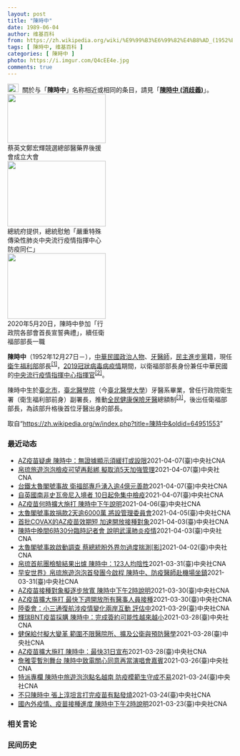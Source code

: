 ```yaml
---
layout: post
title: "陳時中"
date: 1989-06-04
author: 维基百科
from: https://zh.wikipedia.org/wiki/%E9%99%B3%E6%99%82%E4%B8%AD_(1952%E5%B9%B4)
tags: [ 陳時中, 维基百科 ]
categories: [ 陳時中 ]
photo: https://i.imgur.com/Q4cEE4e.jpg
comments: true
---
```

<div class="mw-parser-output"><div id="noteTA-54dafe5e" class="noteTA"><div class="noteTA-group"><div data-noteta-group-source="module" data-noteta-group="Medicine"></div></div></div>
<div role="note" class="hatnote navigation-not-searchable"><a href="/wiki/Wikipedia:%E6%B6%88%E6%AD%A7%E4%B9%89" title="Wikipedia:消歧义"><img alt="Disambig gray.svg" src="//upload.wikimedia.org/wikipedia/commons/thumb/5/5f/Disambig_gray.svg/25px-Disambig_gray.svg.png" decoding="async" width="25" height="19" srcset="//upload.wikimedia.org/wikipedia/commons/thumb/5/5f/Disambig_gray.svg/38px-Disambig_gray.svg.png 1.5x, //upload.wikimedia.org/wikipedia/commons/thumb/5/5f/Disambig_gray.svg/50px-Disambig_gray.svg.png 2x" data-file-width="220" data-file-height="168"></a>&nbsp;&nbsp;關於与「<b>陳時中</b>」名称相近或相同的条目，請見「<b><a href="/wiki/%E9%99%B3%E6%99%82%E4%B8%AD_(%E6%B6%88%E6%AD%A7%E7%BE%A9)" class="mw-disambig" title="陳時中 (消歧義)">陳時中 (消歧義)</a></b>」。</div>

<div class="thumb tright"><div class="thumbinner" style="width:222px;"><a href="/wiki/File:%E9%84%AD%E5%AE%8F%E8%BC%9D%E8%88%87%E9%86%AB%E6%94%BF%E4%BA%BA%E5%A3%AB%E5%90%88%E7%85%A7.jpg" class="image"><img alt="" src="//upload.wikimedia.org/wikipedia/commons/thumb/e/e0/%E9%84%AD%E5%AE%8F%E8%BC%9D%E8%88%87%E9%86%AB%E6%94%BF%E4%BA%BA%E5%A3%AB%E5%90%88%E7%85%A7.jpg/220px-%E9%84%AD%E5%AE%8F%E8%BC%9D%E8%88%87%E9%86%AB%E6%94%BF%E4%BA%BA%E5%A3%AB%E5%90%88%E7%85%A7.jpg" decoding="async" width="220" height="110" class="thumbimage" srcset="//upload.wikimedia.org/wikipedia/commons/thumb/e/e0/%E9%84%AD%E5%AE%8F%E8%BC%9D%E8%88%87%E9%86%AB%E6%94%BF%E4%BA%BA%E5%A3%AB%E5%90%88%E7%85%A7.jpg/330px-%E9%84%AD%E5%AE%8F%E8%BC%9D%E8%88%87%E9%86%AB%E6%94%BF%E4%BA%BA%E5%A3%AB%E5%90%88%E7%85%A7.jpg 1.5x, //upload.wikimedia.org/wikipedia/commons/thumb/e/e0/%E9%84%AD%E5%AE%8F%E8%BC%9D%E8%88%87%E9%86%AB%E6%94%BF%E4%BA%BA%E5%A3%AB%E5%90%88%E7%85%A7.jpg/440px-%E9%84%AD%E5%AE%8F%E8%BC%9D%E8%88%87%E9%86%AB%E6%94%BF%E4%BA%BA%E5%A3%AB%E5%90%88%E7%85%A7.jpg 2x" data-file-width="4160" data-file-height="2080"></a>  <div class="thumbcaption"><div class="magnify"><a href="/wiki/File:%E9%84%AD%E5%AE%8F%E8%BC%9D%E8%88%87%E9%86%AB%E6%94%BF%E4%BA%BA%E5%A3%AB%E5%90%88%E7%85%A7.jpg" class="internal" title="放大"></a></div>蔡英文鄭宏輝競選總部醫藥界後援會成立大會</div></div></div>
<div class="thumb tright"><div class="thumbinner" style="width:222px;"><a href="/wiki/File:02.07_%E7%B8%BD%E7%B5%B1%E6%85%B0%E5%8B%89%E3%80%8C%E5%9A%B4%E9%87%8D%E7%89%B9%E6%AE%8A%E5%82%B3%E6%9F%93%E6%80%A7%E8%82%BA%E7%82%8E%E4%B8%AD%E5%A4%AE%E6%B5%81%E8%A1%8C%E7%96%AB%E6%83%85%E6%8C%87%E6%8F%AE%E4%B8%AD%E5%BF%83%E9%98%B2%E7%96%AB%E5%90%8C%E4%BB%81%E3%80%8D_(49500116692).jpg" class="image"><img alt="" src="//upload.wikimedia.org/wikipedia/commons/thumb/9/95/02.07_%E7%B8%BD%E7%B5%B1%E6%85%B0%E5%8B%89%E3%80%8C%E5%9A%B4%E9%87%8D%E7%89%B9%E6%AE%8A%E5%82%B3%E6%9F%93%E6%80%A7%E8%82%BA%E7%82%8E%E4%B8%AD%E5%A4%AE%E6%B5%81%E8%A1%8C%E7%96%AB%E6%83%85%E6%8C%87%E6%8F%AE%E4%B8%AD%E5%BF%83%E9%98%B2%E7%96%AB%E5%90%8C%E4%BB%81%E3%80%8D_%2849500116692%29.jpg/220px-02.07_%E7%B8%BD%E7%B5%B1%E6%85%B0%E5%8B%89%E3%80%8C%E5%9A%B4%E9%87%8D%E7%89%B9%E6%AE%8A%E5%82%B3%E6%9F%93%E6%80%A7%E8%82%BA%E7%82%8E%E4%B8%AD%E5%A4%AE%E6%B5%81%E8%A1%8C%E7%96%AB%E6%83%85%E6%8C%87%E6%8F%AE%E4%B8%AD%E5%BF%83%E9%98%B2%E7%96%AB%E5%90%8C%E4%BB%81%E3%80%8D_%2849500116692%29.jpg" decoding="async" width="220" height="147" class="thumbimage" srcset="//upload.wikimedia.org/wikipedia/commons/thumb/9/95/02.07_%E7%B8%BD%E7%B5%B1%E6%85%B0%E5%8B%89%E3%80%8C%E5%9A%B4%E9%87%8D%E7%89%B9%E6%AE%8A%E5%82%B3%E6%9F%93%E6%80%A7%E8%82%BA%E7%82%8E%E4%B8%AD%E5%A4%AE%E6%B5%81%E8%A1%8C%E7%96%AB%E6%83%85%E6%8C%87%E6%8F%AE%E4%B8%AD%E5%BF%83%E9%98%B2%E7%96%AB%E5%90%8C%E4%BB%81%E3%80%8D_%2849500116692%29.jpg/330px-02.07_%E7%B8%BD%E7%B5%B1%E6%85%B0%E5%8B%89%E3%80%8C%E5%9A%B4%E9%87%8D%E7%89%B9%E6%AE%8A%E5%82%B3%E6%9F%93%E6%80%A7%E8%82%BA%E7%82%8E%E4%B8%AD%E5%A4%AE%E6%B5%81%E8%A1%8C%E7%96%AB%E6%83%85%E6%8C%87%E6%8F%AE%E4%B8%AD%E5%BF%83%E9%98%B2%E7%96%AB%E5%90%8C%E4%BB%81%E3%80%8D_%2849500116692%29.jpg 1.5x, //upload.wikimedia.org/wikipedia/commons/thumb/9/95/02.07_%E7%B8%BD%E7%B5%B1%E6%85%B0%E5%8B%89%E3%80%8C%E5%9A%B4%E9%87%8D%E7%89%B9%E6%AE%8A%E5%82%B3%E6%9F%93%E6%80%A7%E8%82%BA%E7%82%8E%E4%B8%AD%E5%A4%AE%E6%B5%81%E8%A1%8C%E7%96%AB%E6%83%85%E6%8C%87%E6%8F%AE%E4%B8%AD%E5%BF%83%E9%98%B2%E7%96%AB%E5%90%8C%E4%BB%81%E3%80%8D_%2849500116692%29.jpg/440px-02.07_%E7%B8%BD%E7%B5%B1%E6%85%B0%E5%8B%89%E3%80%8C%E5%9A%B4%E9%87%8D%E7%89%B9%E6%AE%8A%E5%82%B3%E6%9F%93%E6%80%A7%E8%82%BA%E7%82%8E%E4%B8%AD%E5%A4%AE%E6%B5%81%E8%A1%8C%E7%96%AB%E6%83%85%E6%8C%87%E6%8F%AE%E4%B8%AD%E5%BF%83%E9%98%B2%E7%96%AB%E5%90%8C%E4%BB%81%E3%80%8D_%2849500116692%29.jpg 2x" data-file-width="2048" data-file-height="1365"></a>  <div class="thumbcaption"><div class="magnify"><a href="/wiki/File:02.07_%E7%B8%BD%E7%B5%B1%E6%85%B0%E5%8B%89%E3%80%8C%E5%9A%B4%E9%87%8D%E7%89%B9%E6%AE%8A%E5%82%B3%E6%9F%93%E6%80%A7%E8%82%BA%E7%82%8E%E4%B8%AD%E5%A4%AE%E6%B5%81%E8%A1%8C%E7%96%AB%E6%83%85%E6%8C%87%E6%8F%AE%E4%B8%AD%E5%BF%83%E9%98%B2%E7%96%AB%E5%90%8C%E4%BB%81%E3%80%8D_(49500116692).jpg" class="internal" title="放大"></a></div>總統府提供，總統慰勉「嚴重特殊傳染性肺炎中央流行疫情指揮中心防疫同仁」</div></div></div>
<div class="thumb tright"><div class="thumbinner" style="width:222px;"><a href="/wiki/File:05.20_%E7%B8%BD%E7%B5%B1%E4%B8%BB%E6%8C%81%E3%80%8C%E8%A1%8C%E6%94%BF%E9%99%A2%E5%89%AF%E9%99%A2%E9%95%B7%E6%9A%A8%E5%90%84%E9%83%A8%E6%9C%83%E9%A6%96%E9%95%B7%E5%AE%A3%E8%AA%93%E5%85%B8%E7%A6%AE%E3%80%8D-%E9%99%B3%E6%99%82%E4%B8%AD.jpg" class="image"><img alt="" src="//upload.wikimedia.org/wikipedia/commons/thumb/a/aa/05.20_%E7%B8%BD%E7%B5%B1%E4%B8%BB%E6%8C%81%E3%80%8C%E8%A1%8C%E6%94%BF%E9%99%A2%E5%89%AF%E9%99%A2%E9%95%B7%E6%9A%A8%E5%90%84%E9%83%A8%E6%9C%83%E9%A6%96%E9%95%B7%E5%AE%A3%E8%AA%93%E5%85%B8%E7%A6%AE%E3%80%8D-%E9%99%B3%E6%99%82%E4%B8%AD.jpg/220px-05.20_%E7%B8%BD%E7%B5%B1%E4%B8%BB%E6%8C%81%E3%80%8C%E8%A1%8C%E6%94%BF%E9%99%A2%E5%89%AF%E9%99%A2%E9%95%B7%E6%9A%A8%E5%90%84%E9%83%A8%E6%9C%83%E9%A6%96%E9%95%B7%E5%AE%A3%E8%AA%93%E5%85%B8%E7%A6%AE%E3%80%8D-%E9%99%B3%E6%99%82%E4%B8%AD.jpg" decoding="async" width="220" height="147" class="thumbimage" srcset="//upload.wikimedia.org/wikipedia/commons/thumb/a/aa/05.20_%E7%B8%BD%E7%B5%B1%E4%B8%BB%E6%8C%81%E3%80%8C%E8%A1%8C%E6%94%BF%E9%99%A2%E5%89%AF%E9%99%A2%E9%95%B7%E6%9A%A8%E5%90%84%E9%83%A8%E6%9C%83%E9%A6%96%E9%95%B7%E5%AE%A3%E8%AA%93%E5%85%B8%E7%A6%AE%E3%80%8D-%E9%99%B3%E6%99%82%E4%B8%AD.jpg/330px-05.20_%E7%B8%BD%E7%B5%B1%E4%B8%BB%E6%8C%81%E3%80%8C%E8%A1%8C%E6%94%BF%E9%99%A2%E5%89%AF%E9%99%A2%E9%95%B7%E6%9A%A8%E5%90%84%E9%83%A8%E6%9C%83%E9%A6%96%E9%95%B7%E5%AE%A3%E8%AA%93%E5%85%B8%E7%A6%AE%E3%80%8D-%E9%99%B3%E6%99%82%E4%B8%AD.jpg 1.5x, //upload.wikimedia.org/wikipedia/commons/thumb/a/aa/05.20_%E7%B8%BD%E7%B5%B1%E4%B8%BB%E6%8C%81%E3%80%8C%E8%A1%8C%E6%94%BF%E9%99%A2%E5%89%AF%E9%99%A2%E9%95%B7%E6%9A%A8%E5%90%84%E9%83%A8%E6%9C%83%E9%A6%96%E9%95%B7%E5%AE%A3%E8%AA%93%E5%85%B8%E7%A6%AE%E3%80%8D-%E9%99%B3%E6%99%82%E4%B8%AD.jpg/440px-05.20_%E7%B8%BD%E7%B5%B1%E4%B8%BB%E6%8C%81%E3%80%8C%E8%A1%8C%E6%94%BF%E9%99%A2%E5%89%AF%E9%99%A2%E9%95%B7%E6%9A%A8%E5%90%84%E9%83%A8%E6%9C%83%E9%A6%96%E9%95%B7%E5%AE%A3%E8%AA%93%E5%85%B8%E7%A6%AE%E3%80%8D-%E9%99%B3%E6%99%82%E4%B8%AD.jpg 2x" data-file-width="2508" data-file-height="1672"></a>  <div class="thumbcaption"><div class="magnify"><a href="/wiki/File:05.20_%E7%B8%BD%E7%B5%B1%E4%B8%BB%E6%8C%81%E3%80%8C%E8%A1%8C%E6%94%BF%E9%99%A2%E5%89%AF%E9%99%A2%E9%95%B7%E6%9A%A8%E5%90%84%E9%83%A8%E6%9C%83%E9%A6%96%E9%95%B7%E5%AE%A3%E8%AA%93%E5%85%B8%E7%A6%AE%E3%80%8D-%E9%99%B3%E6%99%82%E4%B8%AD.jpg" class="internal" title="放大"></a></div>2020年5月20日，陳時中參加「行政院各部會首長宣誓典禮」，續任衛福部部長一職</div></div></div>
<p><b>陳時中</b>（1952年12月27日<span class="useeditintro" title="Template:BLP editintro">－</span>），<a href="/wiki/%E4%B8%AD%E8%8F%AF%E6%B0%91%E5%9C%8B" title="中華民國">中華民國</a><a href="/wiki/%E6%94%BF%E6%B2%BB%E4%BA%BA%E7%89%A9" title="政治人物">政治人物</a>、<a href="/wiki/%E7%89%99%E9%86%AB%E5%B8%AB" class="mw-redirect" title="牙醫師">牙醫師</a>，<a href="/wiki/%E6%B0%91%E4%B8%BB%E9%80%B2%E6%AD%A5%E9%BB%A8" title="民主進步黨">民主進步黨</a>籍，現任<a href="/wiki/%E4%B8%AD%E8%8F%AF%E6%B0%91%E5%9C%8B%E8%A1%9B%E7%94%9F%E7%A6%8F%E5%88%A9%E9%83%A8" title="中華民國衛生福利部">衛生福利部</a>部長<sup id="cite_ref-1" class="reference"><a href="#cite_note-1">[1]</a></sup>，<a href="/wiki/2019%E5%86%A0%E7%8B%80%E7%97%85%E6%AF%92%E7%97%85%E8%87%BA%E7%81%A3%E7%96%AB%E6%83%85" title="2019冠狀病毒病臺灣疫情">2019冠狀病毒病疫情</a>期間，以衛福部部長身份兼任中華民國的<a href="/wiki/%E5%9C%8B%E5%AE%B6%E8%A1%9B%E7%94%9F%E6%8C%87%E6%8F%AE%E4%B8%AD%E5%BF%83%E4%B8%AD%E5%A4%AE%E6%B5%81%E8%A1%8C%E7%96%AB%E6%83%85%E6%8C%87%E6%8F%AE%E4%B8%AD%E5%BF%83" title="國家衛生指揮中心中央流行疫情指揮中心">中央流行疫情指揮中心</a><a href="/wiki/%E6%8C%87%E6%8F%AE%E5%AE%98" title="指揮官">指揮官</a><sup id="cite_ref-2" class="reference"><a href="#cite_note-2">[2]</a></sup>。
</p><p>陳時中生於<a href="/wiki/%E8%87%BA%E5%8C%97%E5%B8%82" title="臺北市">臺北市</a>，<a href="/wiki/%E8%87%BA%E5%8C%97%E9%86%AB%E5%AD%B8%E9%99%A2" class="mw-redirect" title="臺北醫學院">臺北醫學院</a>（今<a href="/wiki/%E8%87%BA%E5%8C%97%E9%86%AB%E5%AD%B8%E5%A4%A7%E5%AD%B8" title="臺北醫學大學">臺北醫學大學</a>）牙醫系畢業，曾任行政院衛生署（衛生福利部前身）副署長，推動<a href="/wiki/%E5%85%A8%E6%B0%91%E5%81%A5%E5%BA%B7%E4%BF%9D%E9%9A%AA" title="全民健康保險">全民健康保險</a><a href="/wiki/%E7%89%99%E9%86%AB" title="牙醫">牙醫</a>總額制<sup id="cite_ref-3" class="reference"><a href="#cite_note-3">[3]</a></sup>，後出任衛福部部長，為該部升格後首位牙醫出身的部長。
</p>
</div><noscript><img src="//zh.wikipedia.org/wiki/Special:CentralAutoLogin/start?type=1x1" alt="" title="" width="1" height="1" style="border: none; position: absolute;"></noscript>
<div class="printfooter">取自“<a dir="ltr" href="https://zh.wikipedia.org/w/index.php?title=陳時中&amp;oldid=64951553">https://zh.wikipedia.org/w/index.php?title=陳時中&amp;oldid=64951553</a>”</div><div id="recent-news"><h3>最近动态</h3><ul><li><a href="https://nodebe4.github.io/waimei/2021-04-07/AZ%E7%96%AB%E8%8B%97%E7%96%91%E6%85%AE-%E9%99%B3%E6%99%82%E4%B8%AD-%E7%84%A1%E8%AD%89%E6%93%9A%E9%A1%AF%E7%A4%BA%E9%A0%88%E7%B7%A9%E6%89%93%E6%88%96%E8%A8%AD%E9%99%90" title="AZ疫苗疑慮 陳時中：無證據顯示須緩打或設限—— （中央社記者張茗喧、陳至中台北7日電）AZ疫苗在歐洲頻傳血栓不良事件，疫情指揮中心指揮官陳時中今天表示，台灣至今都沒有證據顯示須停止、暫緩接種A...">AZ疫苗疑慮 陳時中：無證據顯示須緩打或設限</a><time>2021-04-07</time><a class="tag">(臺)中央社CNA</a></li>
<li><a href="https://nodebe4.github.io/waimei/2021-04-07/%E5%B8%9B%E7%90%89%E6%97%85%E9%81%8A%E6%B3%A1%E6%B3%A1%E6%AA%A2%E7%96%AB%E5%8F%AF%E6%9C%9B%E5%86%8D%E9%AC%86%E7%B6%81-%E6%93%AC%E5%8F%96%E6%B6%885%E5%A4%A9%E5%8A%A0%E5%BC%B7%E7%AE%A1%E7%90%86" title="帛琉旅遊泡泡檢疫可望再鬆綁 擬取消5天加強管理—— 指揮中心指揮官陳時中7日表示，帛琉旅遊泡泡團防疫措施都做得很好，將研議鬆綁檢疫規定，取消5天加強版自主健康管理，最快週末定案。（圖取自inst...">帛琉旅遊泡泡檢疫可望再鬆綁 擬取消5天加強管理</a><time>2021-04-07</time><a class="tag">(臺)中央社CNA</a></li>
<li><a href="https://nodebe4.github.io/waimei/2021-04-07/%E5%8F%B0%E9%90%B5%E5%A4%AA%E9%AD%AF%E9%96%A3%E8%99%9F%E4%BA%8B%E6%95%85-%E8%A1%9B%E7%A6%8F%E9%83%A8%E5%B0%88%E6%88%B6%E6%B9%A7%E5%85%A5%E9%80%BE4%E5%84%84%E5%85%83%E5%96%84%E6%AC%BE" title="台鐵太魯閣號事故 衛福部專戶湧入逾4億元善款—— 台鐵太魯閣號事故造成重大死傷，衛福部長陳時中表示，截至7日上午11時共收到新台幣4億多元善心捐款。圖為工作人員在車廂周邊協助。中央社記者王騰毅攝...">台鐵太魯閣號事故 衛福部專戶湧入逾4億元善款</a><time>2021-04-07</time><a class="tag">(臺)中央社CNA</a></li>
<li><a href="https://nodebe4.github.io/waimei/2021-04-07/%E8%87%AA%E8%8B%B1%E5%9C%8B%E5%8D%97%E9%9D%9E%E5%8F%B2%E7%93%A6%E5%B8%9D%E5%B0%BC%E5%85%A5%E5%A2%83%E8%80%85-10%E6%97%A5%E8%B5%B7%E5%85%8D%E9%9B%86%E4%B8%AD%E6%AA%A2%E7%96%AB" title="自英國南非史瓦帝尼入境者 10日起免集中檢疫—— 中央流行疫情指揮中心指揮官陳時中7日宣布，4月10日起具英國、南非共和國或史瓦帝尼王國旅遊史的旅客將免集中檢疫。（圖取自衛生福利部疾病管制署Yo...">自英國南非史瓦帝尼入境者 10日起免集中檢疫</a><time>2021-04-07</time><a class="tag">(臺)中央社CNA</a></li>
<li><a href="https://nodebe4.github.io/waimei/2021-04-06/AZ%E7%96%AB%E8%8B%97%E4%BD%95%E6%99%82%E6%93%B4%E5%A4%A7%E6%96%BD%E6%89%93-%E9%99%B3%E6%99%82%E4%B8%AD%E4%B8%8B%E5%8D%88%E8%AA%AA%E6%98%8E" title="AZ疫苗何時擴大施打 陳時中下午說明—— COVAX首批19餘萬劑AZ疫苗近日抵台，但因效期只到5月底，指揮中心研議儘速開放接種對象、儘速施打。圖為台大醫院醫護人員施打疫苗情形。（中央社檔案照片...">AZ疫苗何時擴大施打 陳時中下午說明</a><time>2021-04-06</time><a class="tag">(臺)中央社CNA</a></li>
<li><a href="https://nodebe4.github.io/waimei/2021-04-05/%E5%A4%AA%E9%AD%AF%E9%96%A3%E8%99%9F%E4%BA%8B%E6%95%85%E6%8D%90%E6%AC%BE2%E5%A4%A9%E9%80%BE6000%E8%90%AC-%E5%B0%87%E8%A8%AD%E7%AE%A1%E7%90%86%E5%A7%94%E5%93%A1%E6%9C%83" title="太魯閣號事故捐款2天逾6000萬 將設管理委員會—— （中央社記者許秩維台北5日電）台鐵太魯閣號日前發生重大傷亡事故，衛生福利部提供捐款專戶。衛福部長陳時中今天表示，初步掌握捐款已逾新台幣600...">太魯閣號事故捐款2天逾6000萬 將設管理委員會</a><time>2021-04-05</time><a class="tag">(臺)中央社CNA</a></li>
<li><a href="https://nodebe4.github.io/waimei/2021-04-03/%E9%A6%96%E6%89%B9COVAX%E7%9A%84AZ%E7%96%AB%E8%8B%97%E6%95%88%E6%9C%9F%E7%9F%AD-%E5%8A%A0%E9%80%9F%E9%96%8B%E6%94%BE%E6%8E%A5%E7%A8%AE%E5%B0%8D%E8%B1%A1" title="首批COVAX的AZ疫苗效期短 加速開放接種對象—— 中央流行疫情指揮中心3日晚間緊急召開記者會，指揮官陳時中親自出席宣布，台灣透過COVAX獲配102萬劑AZ 疫苗，首批19.92萬劑4日上午...">首批COVAX的AZ疫苗效期短 加速開放接種對象</a><time>2021-04-03</time><a class="tag">(臺)中央社CNA</a></li>
<li><a href="https://nodebe4.github.io/waimei/2021-04-03/%E9%99%B3%E6%99%82%E4%B8%AD%E6%99%9A%E9%96%936%E6%99%8230%E5%88%86%E8%87%A8%E6%99%82%E8%A8%98%E8%80%85%E6%9C%83-%E8%AA%AA%E6%98%8E%E6%AD%A6%E6%BC%A2%E8%82%BA%E7%82%8E%E7%96%AB%E6%83%85" title="陳時中晚間6時30分臨時記者會 說明武漢肺炎疫情—— 因應武漢肺炎疫情，中央流行疫情指揮中心指揮官陳時中3日晚間6時30分舉行臨時記者會（中央社檔案照片） （中央社台北3日電）中央流行疫情指揮中...">陳時中晚間6時30分臨時記者會 說明武漢肺炎疫情</a><time>2021-04-03</time><a class="tag">(臺)中央社CNA</a></li>
<li><a href="https://nodebe4.github.io/waimei/2021-04-02/%E5%A4%AA%E9%AD%AF%E9%96%A3%E8%99%9F%E4%BA%8B%E6%95%85%E5%95%9F%E5%8B%95%E8%AA%BF%E6%9F%A5-%E8%94%A1%E7%B8%BD%E7%B5%B1%E7%9B%BC%E5%A4%96%E7%95%8C%E5%8B%BF%E9%81%8E%E5%BA%A6%E6%8F%A3%E6%B8%AC-%E5%BD%B1" title="太魯閣號事故啟動調查 蔡總統盼外界勿過度揣測[影]—— 台鐵408次太魯閣號2日上午發生出軌意外，死傷慘重。總統蔡英文（右2）下午在衛福部長陳時中（右）、交通部次長王國材（左）、行政院秘書長李孟...">太魯閣號事故啟動調查 蔡總統盼外界勿過度揣測[影]</a><time>2021-04-02</time><a class="tag">(臺)中央社CNA</a></li>
<li><a href="https://nodebe4.github.io/waimei/2021-03-31/%E5%B8%9B%E7%90%89%E9%A6%96%E8%88%AA%E5%9C%98%E6%AA%A2%E9%A9%97%E7%B5%90%E6%9E%9C%E5%87%BA%E7%88%90-%E9%99%B3%E6%99%82%E4%B8%AD-123%E4%BA%BA%E5%9D%87%E9%99%B0%E6%80%A7" title="帛琉首航團檢驗結果出爐 陳時中：123人均陰性—— 台灣帛琉旅遊泡泡首發團1日啟程，中央流行疫情指揮中心指揮官陳時中（前中）表示，123名團員檢驗結果皆為陰性。圖為衛福部長陳時中與旅客合影。中央...">帛琉首航團檢驗結果出爐 陳時中：123人均陰性</a><time>2021-03-31</time><a class="tag">(臺)中央社CNA</a></li>
<li><a href="https://nodebe4.github.io/waimei/2021-03-31/%E6%97%A9%E5%AE%89%E4%B8%96%E7%95%8C-%E5%B8%9B%E7%90%89%E6%97%85%E9%81%8A%E6%B3%A1%E6%B3%A1%E9%A6%96%E7%99%BC%E5%9C%98%E4%BB%8A%E5%95%9F%E7%A8%8B-%E9%99%B3%E6%99%82%E4%B8%AD-%E9%98%B2%E7%96%AB%E9%86%AB%E5%B8%AB%E8%B5%B4%E6%A9%9F%E5%A0%B4%E5%9D%90%E9%8E%AE" title="早安世界》帛琉旅遊泡泡首發團今啟程 陳時中、防疫醫師赴機場坐鎮—— 帛琉旅遊泡泡首發團將於1日下午2時30分自桃園國際機場起飛，共96人，出境、返台都與一般旅客分流。（圖取自facebook.c...">早安世界》帛琉旅遊泡泡首發團今啟程 陳時中、防疫醫師赴機場坐鎮</a><time>2021-03-31</time><a class="tag">(臺)中央社CNA</a></li>
<li><a href="https://nodebe4.github.io/waimei/2021-03-30/AZ%E7%96%AB%E8%8B%97%E6%8E%A5%E7%A8%AE%E5%B0%8D%E8%B1%A1%E6%93%AC%E9%80%90%E6%AD%A5%E6%94%BE%E5%AF%AC-%E9%99%B3%E6%99%82%E4%B8%AD%E4%B8%8B%E5%8D%882%E6%99%82%E8%AA%AA%E6%98%8E" title="AZ疫苗接種對象擬逐步放寬 陳時中下午2時說明—— 中央流行疫情指揮中心指揮官陳時中31日下午2時將召開記者會，說明牛津AZ疫苗、疫情狀況及防疫措施。（中央社檔案照片） （中央社記者張茗喧台北3...">AZ疫苗接種對象擬逐步放寬  陳時中下午2時說明</a><time>2021-03-30</time><a class="tag">(臺)中央社CNA</a></li>
<li><a href="https://nodebe4.github.io/waimei/2021-03-30/AZ%E7%96%AB%E8%8B%97%E6%93%B4%E5%A4%A7%E6%96%BD%E6%89%93-%E6%9C%80%E5%BF%AB%E4%B8%8B%E9%80%B1%E9%96%8B%E6%94%BE%E6%89%80%E6%9C%89%E9%86%AB%E4%BA%8B%E4%BA%BA%E5%93%A1%E6%8E%A5%E7%A8%AE" title="AZ疫苗擴大施打 最快下週開放所有醫事人員接種—— 牛津AZ疫苗22日全台開打，衛福部長陳時中31日表示，最快下週起逐步擴大施打，預計將開放所有醫事人員接種。圖為台大醫院醫護人員施打疫苗情形。（...">AZ疫苗擴大施打 最快下週開放所有醫事人員接種</a><time>2021-03-30</time><a class="tag">(臺)中央社CNA</a></li>
<li><a href="https://nodebe4.github.io/waimei/2021-03-29/%E9%99%B8%E5%A7%94%E6%9C%83-%E5%B0%8F%E4%B8%89%E9%80%9A%E5%BE%A9%E8%88%AA%E6%B6%89%E7%96%AB%E6%83%85%E8%AE%8A%E5%8C%96%E5%85%A9%E5%B2%B8%E4%BA%92%E5%8B%95-%E8%A9%95%E4%BC%B0%E4%B8%AD" title="陸委會：小三通復航涉疫情變化兩岸互動 評估中—— （中央社記者賴言曦台北29日電）衛福部長陳時中今天上午對「小三通」復航議題表示，只要陸委會提出，衛福部不會反對。陸委會則指出，小三通復航涉及疫情...">陸委會：小三通復航涉疫情變化兩岸互動 評估中</a><time>2021-03-29</time><a class="tag">(臺)中央社CNA</a></li>
<li><a href="https://nodebe4.github.io/waimei/2021-03-28/%E8%BC%9D%E7%91%9EBNT%E7%96%AB%E8%8B%97%E6%8E%A1%E8%B3%BC-%E9%99%B3%E6%99%82%E4%B8%AD-%E5%AE%8C%E6%88%90%E7%B0%BD%E7%B4%84%E5%8F%AF%E8%83%BD%E6%80%A7%E8%B6%8A%E4%BE%86%E8%B6%8A%E5%B0%8F" title="輝瑞BNT疫苗採購 陳時中：完成簽約可能性越來越小—— （中央社記者余曉涵台北29日電）衛生福利部長陳時中今天在立法院答詢談及輝瑞BNT疫苗時說，有持續談，希望越早拿到越好，但全球供應鏈有問題，...">輝瑞BNT疫苗採購 陳時中：完成簽約可能性越來越小</a><time>2021-03-28</time><a class="tag">(臺)中央社CNA</a></li>
<li><a href="https://nodebe4.github.io/waimei/2021-03-28/%E5%81%A5%E4%BF%9D%E7%B5%A6%E4%BB%98%E6%93%AC%E5%A4%A7%E8%AE%8A%E9%9D%A9-%E7%AF%84%E5%9C%8D%E4%B8%8D%E9%99%90%E9%86%AB%E9%99%A2%E6%89%80-%E6%93%B4%E5%8F%8A%E5%85%AC%E8%A1%9B%E8%88%87%E9%A0%90%E9%98%B2%E9%86%AB%E5%AD%B8" title="健保給付擬大變革 範圍不限醫院所、擴及公衛與預防醫學—— 衛福部長陳時中29日證實，健保給付制度將有2大變革，改革方向包含擴大健保支付範圍，除不再侷限醫療院所外，也將擴及公共衛生、預防醫學等領域...">健保給付擬大變革 範圍不限醫院所、擴及公衛與預防醫學</a><time>2021-03-28</time><a class="tag">(臺)中央社CNA</a></li>
<li><a href="https://nodebe4.github.io/waimei/2021-03-28/AZ%E7%96%AB%E8%8B%97%E6%93%B4%E5%A4%A7%E6%96%BD%E6%89%93-%E9%99%B3%E6%99%82%E4%B8%AD-%E6%9C%80%E5%BF%AB31%E6%97%A5%E5%AE%A3%E5%B8%83" title="AZ疫苗擴大施打 陳時中：最快31日宣布—— 衛生福利部長陳時中29日表示，研議牛津AZ疫苗第2波施打時間，應會再擴大施打，最快31日宣布。（中央社檔案照片） （中央社記者余曉涵台北29日電）衛...">AZ疫苗擴大施打 陳時中：最快31日宣布</a><time>2021-03-28</time><a class="tag">(臺)中央社CNA</a></li>
<li><a href="https://nodebe4.github.io/waimei/2021-03-26/%E8%A9%B9%E9%9B%85%E9%9B%AF%E6%9A%AB%E5%88%A5%E8%88%9E%E5%8F%B0-%E9%99%B3%E6%99%82%E4%B8%AD%E8%87%B4%E9%9B%BB%E9%97%9C%E5%BF%83%E5%90%8C%E6%84%8F%E5%86%8D%E7%95%B6%E6%BC%94%E5%94%B1%E6%9C%83%E5%98%89%E8%B3%93" title="詹雅雯暫別舞台 陳時中致電關心同意再當演唱會嘉賓—— 歌手詹雅雯（右）罹患帕金森氏症，引起歌迷關心。衛福部長陳時中（左）親自打電話關心病情，也透露同意要擔任她明年5月演唱會嘉賓。圖為陳時中去年9...">詹雅雯暫別舞台 陳時中致電關心同意再當演唱會嘉賓</a><time>2021-03-26</time><a class="tag">(臺)中央社CNA</a></li>
<li><a href="https://nodebe4.github.io/waimei/2021-03-24/%E7%89%B9%E6%B4%BE%E5%B0%88%E6%AC%84-%E9%99%B3%E6%99%82%E4%B8%AD%E6%97%85%E9%81%8A%E6%B3%A1%E6%B3%A1%E9%BB%9E%E5%90%8D%E8%B6%8A%E5%8D%97-%E9%98%B2%E7%96%AB%E6%A8%A1%E7%AF%84%E7%94%9F%E5%AE%88%E6%88%90%E4%B8%8D%E6%98%93" title="特派專欄 陳時中旅遊泡泡點名越南 防疫模範生守成不易—— 越南鎖國防疫屆滿週年，河內市中心東京義塾廣場（Dong Kinh Nghia Thuc Square）以往被外國旅客塞爆，如今卻是天差地...">特派專欄 陳時中旅遊泡泡點名越南 防疫模範生守成不易</a><time>2021-03-24</time><a class="tag">(臺)中央社CNA</a></li>
<li><a href="https://nodebe4.github.io/waimei/2021-03-24/%E4%B8%8D%E5%8F%AA%E9%99%B3%E6%99%82%E4%B8%AD-%E5%BC%B5%E4%B8%8A%E6%B7%B3%E5%9D%A6%E8%A8%80%E6%89%93%E5%AE%8C%E7%96%AB%E8%8B%97%E6%9C%89%E9%BB%9E%E7%99%BC%E7%87%92" title="不只陳時中 張上淳坦言打完疫苗有點發燒—— 22日接種AZ疫苗後，張上淳表示在接種後整個人有點畏寒和倦怠，體溫有到攝氏37.5度。（中央社檔案照片） （中央社記者張茗喧、吳欣紜台北24日電）22...">不只陳時中 張上淳坦言打完疫苗有點發燒</a><time>2021-03-24</time><a class="tag">(臺)中央社CNA</a></li>
<li><a href="https://nodebe4.github.io/waimei/2021-03-23/%E5%9C%8B%E5%85%A7%E5%A4%96%E7%96%AB%E6%83%85-%E7%96%AB%E8%8B%97%E6%8E%A5%E7%A8%AE%E9%80%B2%E5%BA%A6-%E9%99%B3%E6%99%82%E4%B8%AD%E4%B8%8B%E5%8D%882%E6%99%82%E8%AA%AA%E6%98%8E" title="國內外疫情、疫苗接種進度 陳時中下午2時說明—— （中央社記者張茗喧台北24日電）全球武漢肺炎疫情未歇、國內疫苗接種狀況也引發關注。中央流行疫情指揮中心指揮官陳時中今天下午2時將召開記者會說明相...">國內外疫情、疫苗接種進度  陳時中下午2時說明</a><time>2021-03-23</time><a class="tag">(臺)中央社CNA</a></li>
</ul></div><div id="open-opinion"><h3>相关言论</h3><ul></ul></div><div id="mjls-record"><h3>民间历史</h3><ul></ul></div>